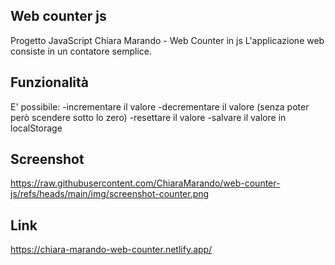 ## Web counter js
Progetto JavaScript Chiara Marando - Web Counter in js
L'applicazione web consiste in un contatore semplice.

## Funzionalità
E' possibile: 
-incrementare il valore
-decrementare il valore (senza poter però scendere sotto lo zero)
-resettare il valore
-salvare il valore in localStorage

## Screenshot

https://raw.githubusercontent.com/ChiaraMarando/web-counter-js/refs/heads/main/img/screenshot-counter.png

## Link
https://chiara-marando-web-counter.netlify.app/
